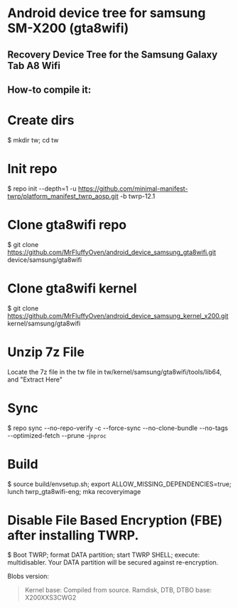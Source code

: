# Android device tree for samsung SM-X200 (gta8wifi)
## Recovery Device Tree for the Samsung Galaxy Tab A8 Wifi

## How-to compile it:

# Create dirs
$ mkdir tw; cd tw

# Init repo
$ repo init --depth=1 -u https://github.com/minimal-manifest-twrp/platform_manifest_twrp_aosp.git -b twrp-12.1

# Clone gta8wifi repo
$ git clone https://github.com/MrFluffyOven/android_device_samsung_gta8wifi.git device/samsung/gta8wifi

# Clone gta8wifi kernel
$ git clone https://github.com/MrFluffyOven/android_device_samsung_kernel_x200.git
kernel/samsung/gta8wifi

# Unzip 7z File
Locate the 7z file in the tw file in tw/kernel/samsung/gta8wifi/tools/lib64, and "Extract Here"

# Sync
$ repo sync --no-repo-verify -c --force-sync --no-clone-bundle --no-tags --optimized-fetch --prune -j`nproc`

# Build
$ source build/envsetup.sh; export ALLOW_MISSING_DEPENDENCIES=true; lunch twrp_gta8wifi-eng; mka recoveryimage

# Disable File Based Encryption (FBE) after installing TWRP.
$ Boot TWRP; format DATA partition; start TWRP SHELL; execute: multidisabler.
Your DATA partition will be secured against re-encryption.


Blobs version:
> Kernel base: Compiled from source.
> Ramdisk, DTB, DTBO base: X200XXS3CWG2
